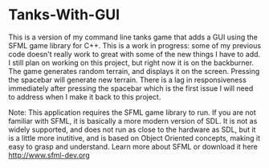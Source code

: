 Tanks-With-GUI
==============

  This is a version of my command line tanks game that adds a GUI using the SFML game library for C++. This is a work in progress: some of my previous code doesn't really work to great with some of the new things I have to add. I still plan on working on this project, but right now it is on the backburner. The game generates random terrain, and displays it on the screen. Pressing the spacebar will generate new terrain. There is a lag in responsiveness immediately after pressing the spacebar which is the first issue I will need to address when I make it back to this project.

Note: This application requires the SFML game library to run. If you are not familiar with SFML, it is basically a more modern version of SDL. It is not as widely supported, and does not run as close to the hardware as SDL, but it is a little more inutitive, and is based on Object Oriented concepts, making it easy to grasp and understand. Learn more about SFML or download it here http://www.sfml-dev.org
